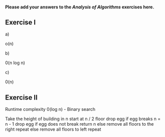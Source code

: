 #### Please add your answers to the ***Analysis of  Algorithms*** exercises here.

## Exercise I

a)

o(n)

b)

0(n log n)

c)

0(n)


## Exercise II

Runtime complexity 0(log n) - Binary search

Take the height of building in n
start at n / 2 floor
drop egg
if egg breaks
    n = n - 1
    drop egg
    if egg does not break
        return n
    else
        remove all floors to the right
    repeat
else
    remove all floors to left
    repeat
   

   
       



